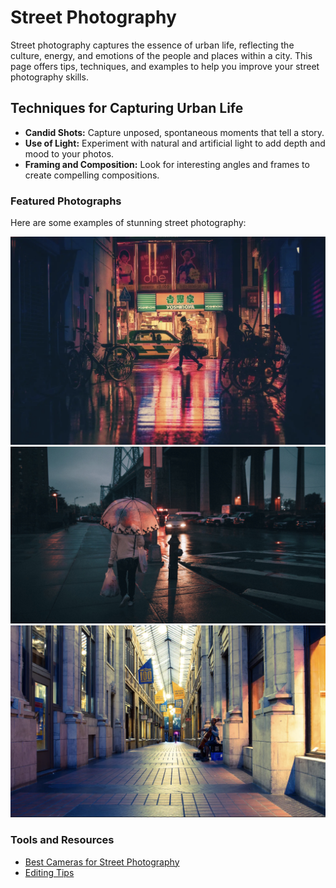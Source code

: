 # Street Photography

Street photography captures the essence of urban life, reflecting the culture, energy, and emotions of the people and places within a city. This page offers tips, techniques, and examples to help you improve your street photography skills.

## Techniques for Capturing Urban Life

- **Candid Shots:** Capture unposed, spontaneous moments that tell a story.
- **Use of Light:** Experiment with natural and artificial light to add depth and mood to your photos.
- **Framing and Composition:** Look for interesting angles and frames to create compelling compositions.

### Featured Photographs

Here are some examples of stunning street photography:

![Photo 1](docs/assets/img/street_photo_1.png)
![Photo 2](docs/assets/img/street_photo_2.jpg)
![Photo 3](docs/assets/img/street_photo_3.png)

### Tools and Resources

- [Best Cameras for Street Photography](https://www.digitalcameraworld.com/buying-guides/best-cameras-for-street-photography)
- [Editing Tips](https://www.adobe.com/creativecloud/photography.html)
